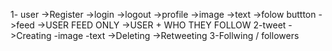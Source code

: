 1- user
 ->Register 
 ->login
 ->logout
 ->profile
    ->image
    ->text
    ->folow buttton
 ->feed
    ->USER FEED ONLY
    ->USER + WHO THEY FOLLOW
2-tweet 
 ->Creating
    -image 
    -text
 ->Deleting
 ->Retweeting
3-Follwing / followers


